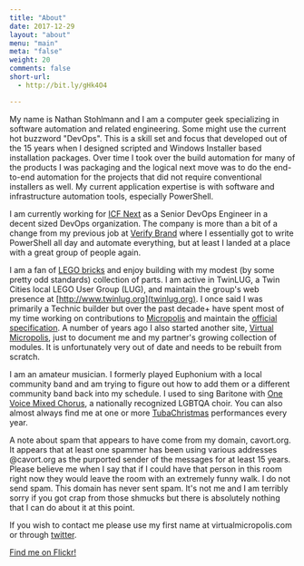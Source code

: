 ```yaml
---
title: "About"
date: 2017-12-29
layout: "about"
menu: "main"
meta: "false"
weight: 20
comments: false
short-url:
  - http://bit.ly/gHk4O4

---
```

My name is Nathan Stohlmann and I am a computer geek specializing in software automation and related engineering. Some might use the current hot buzzword "DevOps". This is a skill set and focus that developed out of the 15 years when I designed scripted and Windows Installer based installation packages. Over time I took over the build automation for many of the products I was packaging and the logical next move was to do the end-to-end automation for the projects that did not require conventional installers as well. My current application expertise is with software and infrastructure automation tools, especially PowerShell.

I am currently working for [ICF Next](https://www.icf.com) as a Senior DevOps Engineer in a decent sized DevOps organization. The company is more than a bit of a change from my previous job at [Verify Brand](http://www.verifybrand.com) where I essentially got to write PowerShell all day and automate everything, but at least I landed at a place with a great group of people again.

I am a fan of [LEGO bricks](http://www.lego.com) and enjoy building with my modest (by some pretty odd standards) collection of parts. I am active in TwinLUG, a Twin Cities local LEGO User Group (LUG), and maintain the group's web presence at [http://www.twinlug.org](twinlug.org). I once said I was primarily a Technic builder but over the past decade+ have spent most of my time working on contributions to [Micropolis](http://www.flickr.com/groups/1148237@N21/) and maintain the [official specification](http://twinlug.com/micropolis-micro-city-standard/). A number of years ago I also started another site, [Virtual Micropolis](http://virtualmicropolis.com), just to document me and my partner's growing collection of modules. It is unfortunately very out of date and needs to be rebuilt from scratch.

I am an amateur musician. I formerly played Euphonium with a local community band and am trying to figure out how to add them or a different community band back into my schedule. I used to sing Baritone with [One Voice Mixed Chorus](http://ovmc.org), a nationally recognized LGBTQA choir. You can also almost always find me at one or more [TubaChristmas](http://tubachristmas.com) performances every year.

A note about spam that appears to have come from my domain, cavort.org. It appears that at least one spammer has been using various addresses @cavort.org as the purported sender of the messages for at least 15 years. Please believe me when I say that if I could have that person in this room right now they would leave the room with an extremely funny walk. I do not send spam. This domain has never sent spam. It's not me and I am terribly sorry if you got crap from those shmucks but there is absolutely nothing that I can do about it at this point.

If you wish to contact me please use my first name at virtualmicropolis.com or through [twitter](http://twitter.com/cavorter).

[Find me on Flickr!](http://flickr.com/photos/cavort)